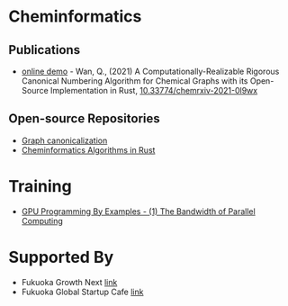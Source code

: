# Cheminformatics

## Publications
- [online demo](https://m67wz.sse.codesandbox.io) - Wan, Q., (2021) A Computationally-Realizable Rigorous Canonical Numbering Algorithm for Chemical Graphs with its Open-Source Implementation in Rust, [10.33774/chemrxiv-2021-0l9wx](https://chemrxiv.org/engage/chemrxiv/article-details/61498e006fc3a86839a79037)

## Open-source Repositories
- [Graph canonicalization](https://github.com/chiral-data/rust-canonical-numbering)
- [Cheminformatics Algorithms in Rust](https://github.com/chiral-data/rust-chem)

# Training

- [GPU Programming By Examples - (1) The Bandwidth of Parallel Computing](docs/training_gpu)


# Supported By
- Fukuoka Growth Next [link](https://growth-next.com/)
- Fukuoka Global Startup Cafe [link](https://startupcafe.jp/en/top-en/)